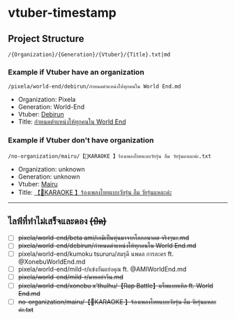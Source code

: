 # vtuber-timestamp

## Project Structure

`/{Organization}/{Generation}/{Vtuber}/{Title}.txt|md`

### Example if Vtuber have an organization

`/pixela/world-end/debirun/กำหนดตำแหน่งให้ทุกคนใน World End.md`

- Organization: Pixela
- Generation: World-End
- Vtuber: [Debirun](https://www.youtube.com/@DebirunWorldEnd)
- Title: [กำหนดตำแหน่งให้ทุกคนใน World End](https://www.youtube.com/watch?v=xxs--buslo4)

### Example if Vtuber don't have organization

`/no-organization/mairu/【🔴KARAOKE 】ร้องเพลงไทยแบบวัยรุ่น อืม วัยรุ่นแหละค่ะ.txt`

- Organization: unknown
- Generation: unknown
- Vtuber: [Mairu](https://www.youtube.com/@mairu_VT)
- Title: [【🔴KARAOKE 】ร้องเพลงไทยแบบวัยรุ่น อืม วัยรุ่นแหละค่ะ](https://www.youtube.com/watch?v=4qy_e9zNAaY)

---

## ไลฟ์ที่ทำไม่เสร็จและดอง ~~(บิด)~~

- [ ] ~~pixela/world-end/beta ami/เอมิเป็นหุ่นมาจากโลกอนาคต จริงๆนะ.md~~
- [ ] ~~pixela/world-end/debirun/กำหนดตำแหน่งให้ทุกคนใน World End.md~~
- [ ] pixela/world-end/kumoku tsururu/สมรุดี นพดล การละคร ft. @XonebuWorldEnd.md
- [ ] pixela/world-end/mild-r/แข่งกันแย่งคุณ ft. @AMIWorldEnd.md
- [ ] ~~pixela/world-end/mild-r/มายอย่าวีน.md~~
- [ ] ~~pixela/world-end/xonebu x’thulhu/【Rap Battle】แร็พแบทเทิล ft. World End.md~~
- [ ] ~~no-organization/mairu/【🔴KARAOKE 】ร้องเพลงไทยแบบวัยรุ่น อืม วัยรุ่นแหละค่ะ.txt~~
